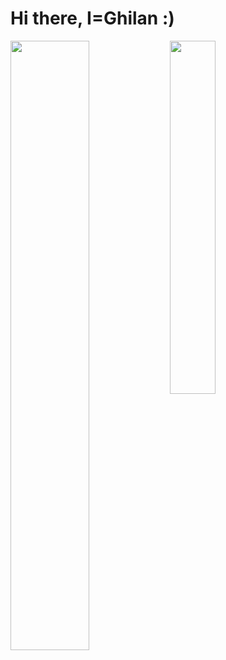 # Hi there, I=Ghilan :)
<img align="left" width="50%" src="https://github-readme-stats.vercel.app/api?username=G705-Ghilan&show_icons=true&theme=dark" />
<img align="left" width="38.05%" src="https://github-readme-stats.vercel.app/api/top-langs/?username=G705-Ghilan&layout=compact&theme=dark" />
